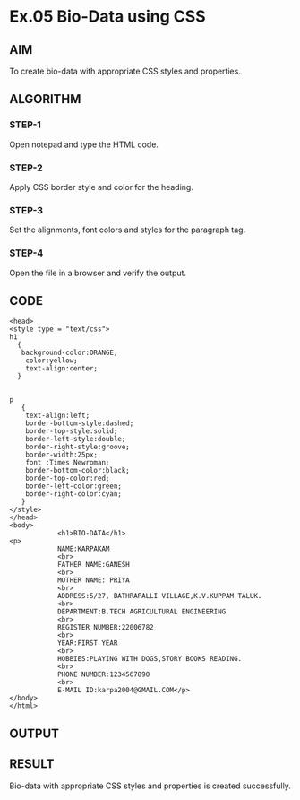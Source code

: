 # Ex.05 Bio-Data using CSS
## AIM
  To create bio-data with appropriate CSS styles and properties.

## ALGORITHM
### STEP-1
  Open notepad and type the HTML code.

### STEP-2
  Apply CSS border style and color for the heading.

### STEP-3
  Set the alignments, font colors and styles for the paragraph tag.

### STEP-4
  Open the file in a browser and verify the output.
  
## CODE
```<html>
<head>
<style type = "text/css">
h1
  {
   background-color:ORANGE;
    color:yellow;
    text-align:center;
  }


p
   {
    text-align:left;
    border-bottom-style:dashed;
    border-top-style:solid; 
    border-left-style:double; 
    border-right-style:groove;
    border-width:25px;
    font :Times Newroman;
    border-bottom-color:black;
    border-top-color:red;
    border-left-color:green; 
    border-right-color:cyan;
   }
</style>
</head>
<body>
            <h1>BIO-DATA</h1>
<p>    
            NAME:KARPAKAM
            <br>
            FATHER NAME:GANESH
            <br>
            MOTHER NAME: PRIYA
            <br>
            ADDRESS:5/27, BATHRAPALLI VILLAGE,K.V.KUPPAM TALUK. 
            <br>
            DEPARTMENT:B.TECH AGRICULTURAL ENGINEERING
            <br>
            REGISTER NUMBER:22006782
            <br>
            YEAR:FIRST YEAR
            <br>
            HOBBIES:PLAYING WITH DOGS,STORY BOOKS READING.
            <br>
            PHONE NUMBER:1234567890
            <br>
            E-MAIL ID:karpa2004@GMAIL.COM</p>
</body>
</html>
```


## OUTPUT


## RESULT
  Bio-data with appropriate CSS styles and properties is created successfully.
